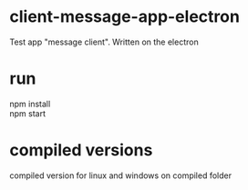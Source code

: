 # client-message-app-electron
Test app "message client". Written on the electron

# run
npm install <br>
npm start

# compiled versions
compiled version for linux and windows on compiled folder